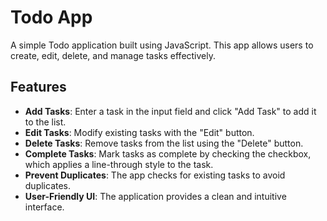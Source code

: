 # Todo App

A simple Todo application built using JavaScript. This app allows users to create, edit, delete, and manage tasks effectively.

## Features

- **Add Tasks**: Enter a task in the input field and click "Add Task" to add it to the list.
- **Edit Tasks**: Modify existing tasks with the "Edit" button.
- **Delete Tasks**: Remove tasks from the list using the "Delete" button.
- **Complete Tasks**: Mark tasks as complete by checking the checkbox, which applies a line-through style to the task.
- **Prevent Duplicates**: The app checks for existing tasks to avoid duplicates.
- **User-Friendly UI**: The application provides a clean and intuitive interface.



